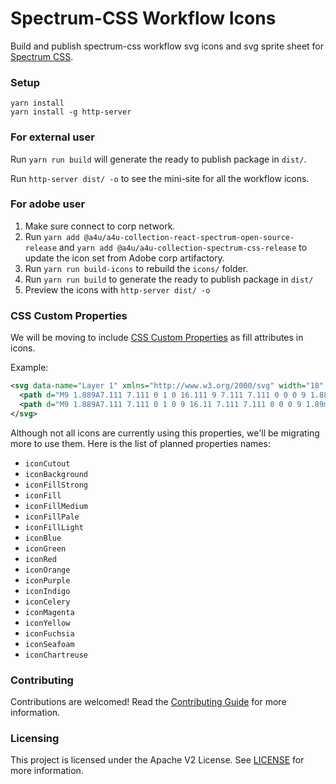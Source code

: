 # Spectrum-CSS Workflow Icons 

Build and publish spectrum-css workflow svg icons and svg sprite sheet for [Spectrum CSS](https://github.com/adobe/spectrum-css).

### Setup

```
yarn install
yarn install -g http-server
```

### For external user

Run `yarn run build` will generate the ready to publish package in `dist/`.

Run `http-server dist/ -o` to see the mini-site for all the workflow icons.

### For adobe user

1. Make sure connect to corp network.
2. Run `yarn add @a4u/a4u-collection-react-spectrum-open-source-release` and `yarn add @a4u/a4u-collection-spectrum-css-release` to update the icon set from Adobe corp artifactory.
3. Run `yarn run build-icons` to rebuild the `icons/` folder.
4. Run `yarn run build` to generate the ready to publish package in `dist/`
5. Preview the icons with `http-server dist/ -o`

### CSS Custom Properties

We will be moving to include [CSS Custom Properties](https://developer.mozilla.org/en-US/docs/Web/CSS/Using_CSS_custom_properties) as fill attributes in icons.

Example:
```svg
<svg data-name="Layer 1" xmlns="http://www.w3.org/2000/svg" width="18" height="18">
  <path d="M9 1.889A7.111 7.111 0 1 0 16.111 9 7.111 7.111 0 0 0 9 1.889zM14.333 9a5.308 5.308 0 0 1-.986 3.09L5.91 4.653A5.333 5.333 0 0 1 14.334 9h-.001zM3.666 9a5.309 5.309 0 0 1 .986-3.09l7.437 7.438A5.333 5.333 0 0 1 3.667 9h-.001z" fill="var(--iconFill, #fff)"/>
  <path d="M9 1.889A7.111 7.111 0 1 0 9 16.11 7.111 7.111 0 0 0 9 1.89m4.347 10.201L5.91 4.653a5.333 5.333 0 0 1 7.437 7.437M9 14.334A5.333 5.333 0 0 1 4.653 5.91l7.437 7.438a5.33 5.33 0 0 1-3.09.986M9 .89c4.472 0 8.111 3.639 8.111 8.111S13.472 17.111 9 17.111.889 13.472.889 9 4.528.889 9 .889zm4.095 9.535c.158-.453.24-.932.238-1.422 0-1.63-.899-3.106-2.346-3.853a4.351 4.351 0 0 0-3.41-.243l5.518 5.518zm-2.672 2.67L4.905 7.577a4.298 4.298 0 0 0-.238 1.422c0 1.63.898 3.106 2.346 3.853a4.351 4.351 0 0 0 3.41.244z" fill="var(--iconBorder, #010101)" opacity=".51"/>
</svg>
```

Although not all icons are currently using this properties, we'll be migrating more to use them. Here is the list of planned properties names:

* `iconCutout`
* `iconBackground`
* `iconFillStrong`
* `iconFill`
* `iconFillMedium`
* `iconFillPale`
* `iconFillLight`
* `iconBlue`
* `iconGreen`
* `iconRed`
* `iconOrange`
* `iconPurple`
* `iconIndigo`
* `iconCelery`
* `iconMagenta`
* `iconYellow`
* `iconFuchsia`
* `iconSeafoam`
* `iconChartreuse`

### Contributing

Contributions are welcomed! Read the [Contributing Guide](./.github/CONTRIBUTING.md) for more information.

### Licensing

This project is licensed under the Apache V2 License. See [LICENSE](LICENSE) for more information.
